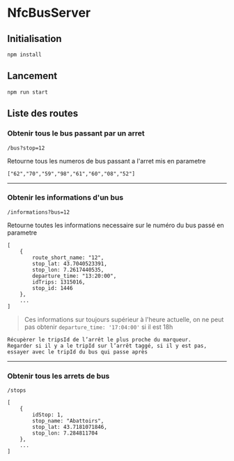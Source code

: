 # NfcBusServer

## Initialisation

```shell
npm install
```

## Lancement

```shell
npm run start
```

## Liste des routes

### Obtenir tous le bus passant par un arret

```shell
/bus?stop=12
```

Retourne tous les numeros de bus passant a l'arret mis en parametre

```shell
["62","70","59","98","61","60","08","52"]
```

---

### Obtenir les informations d'un bus

```shell
/informations?bus=12
```

Retourne toutes les informations necessaire sur le numéro du bus passé en parametre

```shell
[
    {
        route_short_name: "12",
        stop_lat: 43.7040523391, 
        stop_lon: 7.2617440535,
        departure_time: "13:20:00",
        idTrips: 1315016,
        stop_id: 1446
    },
    ...
]
```

> Ces informations sur toujours supérieur à l'heure actuelle, on ne peut pas obtenir `departure_time: '17:04:00'` si il est 18h

```
Récupèrer le tripsId de l’arrêt le plus proche du marqueur.
Regarder si il y a le tripId sur l’arrêt taggé, si il y est pas, 
essayer avec le tripId du bus qui passe après
```

---

### Obtenir tous les arrets de bus

```shell
/stops
```

```shell
[
    {
        idStop: 1,
        stop_name: "Abattoirs",
        stop_lat: 43.7181071846,
        stop_lon: 7.284811704
    },
    ...
]
```

